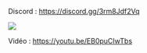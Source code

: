 Discord : https://discord.gg/3rm8Jdf2Vq

<img src="https://i.imgur.com/lhajFwa.png">

Vidéo : https://youtu.be/EB0puCIwTbs

